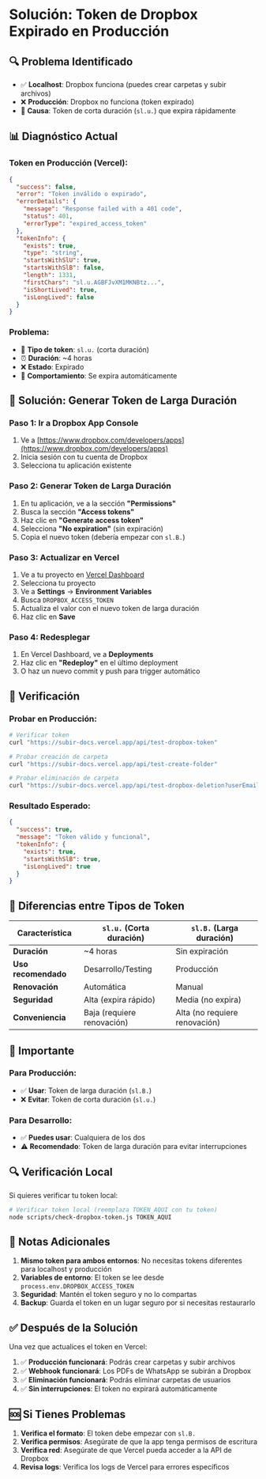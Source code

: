 # Solución: Token de Dropbox Expirado en Producción

## 🔍 **Problema Identificado**

- ✅ **Localhost**: Dropbox funciona (puedes crear carpetas y subir archivos)
- ❌ **Producción**: Dropbox no funciona (token expirado)
- 🔑 **Causa**: Token de corta duración (`sl.u.`) que expira rápidamente

## 📊 **Diagnóstico Actual**

### **Token en Producción (Vercel):**
```json
{
  "success": false,
  "error": "Token inválido o expirado",
  "errorDetails": {
    "message": "Response failed with a 401 code",
    "status": 401,
    "errorType": "expired_access_token"
  },
  "tokenInfo": {
    "exists": true,
    "type": "string",
    "startsWithSlU": true,
    "startsWithSlB": false,
    "length": 1331,
    "firstChars": "sl.u.AGBFJvXM1MKNBtz...",
    "isShortLived": true,
    "isLongLived": false
  }
}
```

### **Problema:**
- 🔑 **Tipo de token**: `sl.u.` (corta duración)
- ⏰ **Duración**: ~4 horas
- ❌ **Estado**: Expirado
- 🔄 **Comportamiento**: Se expira automáticamente

## 🔧 **Solución: Generar Token de Larga Duración**

### **Paso 1: Ir a Dropbox App Console**
1. Ve a [https://www.dropbox.com/developers/apps](https://www.dropbox.com/developers/apps)
2. Inicia sesión con tu cuenta de Dropbox
3. Selecciona tu aplicación existente

### **Paso 2: Generar Token de Larga Duración**
1. En tu aplicación, ve a la sección **"Permissions"**
2. Busca la sección **"Access tokens"**
3. Haz clic en **"Generate access token"**
4. Selecciona **"No expiration"** (sin expiración)
5. Copia el nuevo token (debería empezar con `sl.B.`)

### **Paso 3: Actualizar en Vercel**
1. Ve a tu proyecto en [Vercel Dashboard](https://vercel.com/dashboard)
2. Selecciona tu proyecto
3. Ve a **Settings** → **Environment Variables**
4. Busca `DROPBOX_ACCESS_TOKEN`
5. Actualiza el valor con el nuevo token de larga duración
6. Haz clic en **Save**

### **Paso 4: Redesplegar**
1. En Vercel Dashboard, ve a **Deployments**
2. Haz clic en **"Redeploy"** en el último deployment
3. O haz un nuevo commit y push para trigger automático

## 🧪 **Verificación**

### **Probar en Producción:**
```bash
# Verificar token
curl "https://subir-docs.vercel.app/api/test-dropbox-token"

# Probar creación de carpeta
curl "https://subir-docs.vercel.app/api/test-create-folder"

# Probar eliminación de carpeta
curl "https://subir-docs.vercel.app/api/test-dropbox-deletion?userEmail=test@example.com"
```

### **Resultado Esperado:**
```json
{
  "success": true,
  "message": "Token válido y funcional",
  "tokenInfo": {
    "exists": true,
    "startsWithSlB": true,
    "isLongLived": true
  }
}
```

## 🔄 **Diferencias entre Tipos de Token**

| Característica | `sl.u.` (Corta duración) | `sl.B.` (Larga duración) |
|---|---|---|
| **Duración** | ~4 horas | Sin expiración |
| **Uso recomendado** | Desarrollo/Testing | Producción |
| **Renovación** | Automática | Manual |
| **Seguridad** | Alta (expira rápido) | Media (no expira) |
| **Conveniencia** | Baja (requiere renovación) | Alta (no requiere renovación) |

## 🚨 **Importante**

### **Para Producción:**
- ✅ **Usar**: Token de larga duración (`sl.B.`)
- ❌ **Evitar**: Token de corta duración (`sl.u.`)

### **Para Desarrollo:**
- ✅ **Puedes usar**: Cualquiera de los dos
- ⚠️ **Recomendado**: Token de larga duración para evitar interrupciones

## 🔍 **Verificación Local**

Si quieres verificar tu token local:

```bash
# Verificar token local (reemplaza TOKEN_AQUI con tu token)
node scripts/check-dropbox-token.js TOKEN_AQUI
```

## 📝 **Notas Adicionales**

1. **Mismo token para ambos entornos**: No necesitas tokens diferentes para localhost y producción
2. **Variables de entorno**: El token se lee desde `process.env.DROPBOX_ACCESS_TOKEN`
3. **Seguridad**: Mantén el token seguro y no lo compartas
4. **Backup**: Guarda el token en un lugar seguro por si necesitas restaurarlo

## ✅ **Después de la Solución**

Una vez que actualices el token en Vercel:

1. ✅ **Producción funcionará**: Podrás crear carpetas y subir archivos
2. ✅ **Webhook funcionará**: Los PDFs de WhatsApp se subirán a Dropbox
3. ✅ **Eliminación funcionará**: Podrás eliminar carpetas de usuarios
4. ✅ **Sin interrupciones**: El token no expirará automáticamente

## 🆘 **Si Tienes Problemas**

1. **Verifica el formato**: El token debe empezar con `sl.B.`
2. **Verifica permisos**: Asegúrate de que la app tenga permisos de escritura
3. **Verifica red**: Asegúrate de que Vercel pueda acceder a la API de Dropbox
4. **Revisa logs**: Verifica los logs de Vercel para errores específicos
